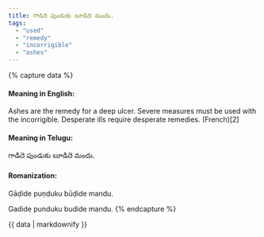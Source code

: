 ```yaml
---
title: గాడిదె పుండుకు బూడిదె మందు.
tags:
  - "used"
  - "remedy"
  - "incorrigible"
  - "ashes"
---
```


{% capture data %}
#### Meaning in English:
Ashes are the remedy for a deep ulcer.
Severe measures must be used with the incorrigible.
Desperate ills require desperate remedies. (French)[2]

#### Meaning in Telugu:
గాడిదె పుండుకు బూడిదె మందు.

#### Romanization:
Gāḍide puṇḍuku būḍide mandu.

Gadide punduku budide mandu.
{% endcapture %}

{{ data | markdownify }}

